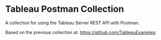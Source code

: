 # Tableau Postman Collection

A collection for using the Tableau Server REST API with Postman. 

Based on the previous collection at: https://github.com/TableauExamples
